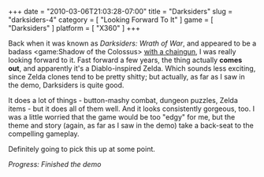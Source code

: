 +++
date = "2010-03-06T21:03:28-07:00"
title = "Darksiders"
slug = "darksiders-4"
category = [ "Looking Forward To It" ]
game = [ "Darksiders" ]
platform = [ "X360" ]
+++

Back when it was known as <i>Darksiders: Wrath of War</i>, and appeared to be a badass <game:Shadow of the Colossus> <a href="http://www.gametrailers.com/video/gc-2008-darksiders/38741">with a chaingun</a>, I was really looking forward to it.  Fast forward a few years, the thing actually <b>comes out</b>, and apparently it's a Diablo-inspired Zelda.  Which sounds less exciting, since Zelda clones tend to be pretty shitty; but actually, as far as I saw in the demo, Darksiders is quite good.

It does a lot of things - button-mashy combat, dungeon puzzles, Zelda items - but it does all of them well.  And it looks consistently gorgeous, too.  I was a little worried that the game would be too "edgy" for me, but the theme and story (again, as far as I saw in the demo) take a back-seat to the compelling gameplay.

Definitely going to pick this up at some point.

<i>Progress: Finished the demo</i>